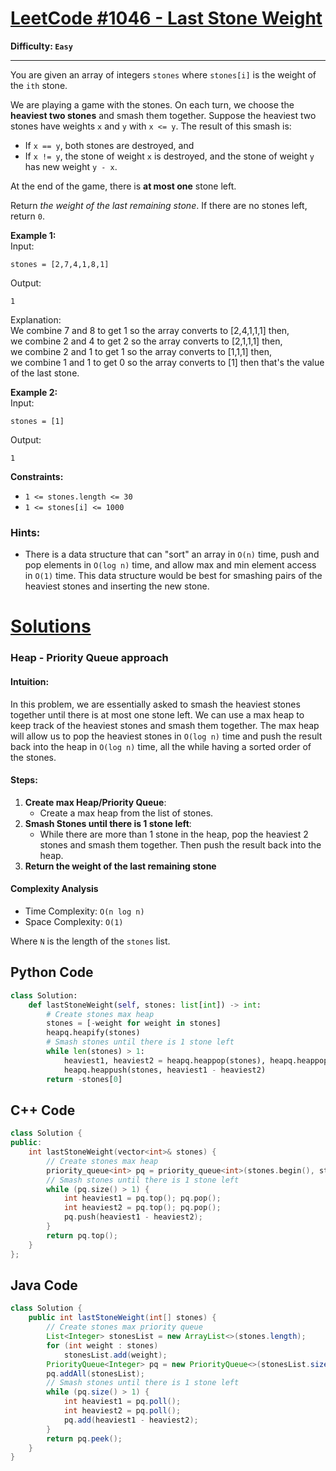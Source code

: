 # [LeetCode #1046 - Last Stone Weight](https://leetcode.com/problems/last-stone-weight/)

**Difficulty: `Easy`**

---

You are given an array of integers `stones` where `stones[i]` is the weight of the `ith` stone.

We are playing a game with the stones. On each turn, we choose the **heaviest two stones** and smash them together. Suppose the heaviest two stones have weights `x` and `y` with `x <= y`. The result of this smash is:

- If `x == y`, both stones are destroyed, and
- If `x != y`, the stone of weight `x` is destroyed, and the stone of weight `y` has new weight `y - x`.

At the end of the game, there is **at most one** stone left.

Return *the weight of the last remaining stone*. If there are no stones left, return `0`.

**Example 1:**  
Input:  
```
stones = [2,7,4,1,8,1]
```
Output:  
```
1
```
Explanation:  
We combine 7 and 8 to get 1 so the array converts to [2,4,1,1,1] then,  
we combine 2 and 4 to get 2 so the array converts to [2,1,1,1] then,  
we combine 2 and 1 to get 1 so the array converts to [1,1,1] then,  
we combine 1 and 1 to get 0 so the array converts to [1] then that's the value of the last stone.  

**Example 2:**  
Input:  
```
stones = [1]
```
Output:  
```
1
```

**Constraints:**
- `1 <= stones.length <= 30`
- `1 <= stones[i] <= 1000`

### Hints:
- There is a data structure that can "sort" an array in `O(n)` time, push and pop elements in `O(log n)` time, and allow max and min element access in `O(1)` time. This data structure would be best for smashing pairs of the heaviest stones and inserting the new stone.

# [Solutions](https://github.com/Reddimus/LeetCode_Notes/tree/main/Heap-Priority_Queue/Easy/LeetCode_1046-Last_Stone_Weight)

### Heap - Priority Queue approach

#### Intuition:
In this problem, we are essentially asked to smash the heaviest stones together until there is at most one stone left. We can use a max heap to keep track of the heaviest stones and smash them together. The max heap will allow us to pop the heaviest stones in `O(log n)` time and push the result back into the heap in `O(log n)` time, all the while having a sorted order of the stones.

#### Steps:
1. **Create max Heap/Priority Queue**: 
    - Create a max heap from the list of stones.
2. **Smash Stones until there is 1 stone left**:
    - While there are more than 1 stone in the heap, pop the heaviest 2 stones and smash them together. Then push the result back into the heap.
3. **Return the weight of the last remaining stone**

#### Complexity Analysis
- Time Complexity: `O(n log n)`  
- Space Complexity: `O(1)`  

Where `N` is the length of the `stones` list.

## Python Code
```python
class Solution:
    def lastStoneWeight(self, stones: list[int]) -> int:
        # Create stones max heap
        stones = [-weight for weight in stones]
        heapq.heapify(stones)
        # Smash stones until there is 1 stone left
        while len(stones) > 1:
            heaviest1, heaviest2 = heapq.heappop(stones), heapq.heappop(stones)
            heapq.heappush(stones, heaviest1 - heaviest2)
        return -stones[0]
```

## C++ Code
```cpp
class Solution {
public:
    int lastStoneWeight(vector<int>& stones) {
        // Create stones max heap
        priority_queue<int> pq = priority_queue<int>(stones.begin(), stones.end());
        // Smash stones until there is 1 stone left
        while (pq.size() > 1) {
            int heaviest1 = pq.top(); pq.pop();
            int heaviest2 = pq.top(); pq.pop();
            pq.push(heaviest1 - heaviest2);
        }
        return pq.top();
    }
};
```

## Java Code
```java
class Solution {
    public int lastStoneWeight(int[] stones) {
        // Create stones max priority queue
        List<Integer> stonesList = new ArrayList<>(stones.length);
        for (int weight : stones)
            stonesList.add(weight);
        PriorityQueue<Integer> pq = new PriorityQueue<>(stonesList.size(), Collections.reverseOrder());
        pq.addAll(stonesList);
        // Smash stones until there is 1 stone left
        while (pq.size() > 1) {
            int heaviest1 = pq.poll();
            int heaviest2 = pq.poll();
            pq.add(heaviest1 - heaviest2);
        }
        return pq.peek();
    }
}
```

